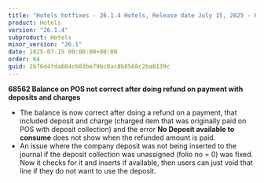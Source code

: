```yaml
---
title: "Hotels hotfixes - 26.1.4 Hotels, Release date July 15, 2025 - Hotfixes"
product: Hotels
version: "26.1.4"
subproduct: Hotels
minor_version: "26.1"
date: 2025-07-15 00:00:00+00:00
order: 64
guid: 2b76d4fda604c603be79bc8ac8b8588c2ba0139c
---
```


<strong>68562 Balance on POS not correct after doing refund on payment with deposits and charges</strong>
<ul><li>The balance is now correct after doing a refund on a payment, that included deposit and charge (charged item that was originally paid on POS with deposit collection) and the error <b>No Deposit available to consume</b> does not show when the refunded amount is paid.</li>
<li>An issue where the company deposit was not being inserted to the journal if the deposit collection was unassigned (folio no = 0) was fixed. Now it checks for it and inserts if available, then users can just void that line if they do not want to use the deposit.</li></ul>
